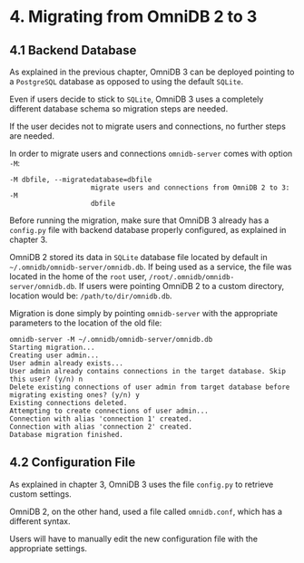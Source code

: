 # 4. Migrating from OmniDB 2 to 3

## 4.1 Backend Database

As explained in the previous chapter, OmniDB 3 can be deployed pointing to a `PostgreSQL`
database as opposed to using the default `SQLite`.

Even if users decide to stick to `SQLite`, OmniDB 3 uses a completely different
database schema so migration steps are needed.

If the user decides not to migrate users and connections, no further steps are
needed.

In order to migrate users and connections `omnidb-server` comes with option `-M`:

```
-M dbfile, --migratedatabase=dbfile
                    migrate users and connections from OmniDB 2 to 3: -M
                    dbfile
```

Before running the migration, make sure that OmniDB 3 already has a `config.py`
file with backend database properly configured, as explained in chapter 3.

OmniDB 2 stored its data in `SQLite` database file located by default in
`~/.omnidb/omnidb-server/omnidb.db`. If being used as a service, the file was located
in the home of the `root` user, `/root/.omnidb/omnidb-server/omnidb.db`. If users
were pointing OmniDB 2 to a custom directory, location would be: `/path/to/dir/omnidb.db`.

Migration is done simply by pointing `omnidb-server` with the appropriate parameters
to the location of the old file:

```
omnidb-server -M ~/.omnidb/omnidb-server/omnidb.db
Starting migration...
Creating user admin...
User admin already exists...
User admin already contains connections in the target database. Skip this user? (y/n) n
Delete existing connections of user admin from target database before migrating existing ones? (y/n) y
Existing connections deleted.
Attempting to create connections of user admin...
Connection with alias 'connection 1' created.
Connection with alias 'connection 2' created.
Database migration finished.
```


## 4.2 Configuration File

As explained in chapter 3, OmniDB 3 uses the file `config.py` to retrieve custom
settings.

OmniDB 2, on the other hand, used a file called `omnidb.conf`, which has a different
syntax.

Users will have to manually edit the new configuration file with the appropriate
settings.
